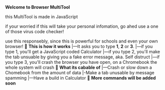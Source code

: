 **Welcome to Browser MultiTool**

this MultiTool is made in JavaScript

if your worried if this will take your personal infomation, go ahed use a one of those virus code checker!

use this responsebly, since this is powerful for schools and even your own browser!
📁 **This is how it works**
|—It asks you to type **1**, **2** or **3**.
|—if you type 1, you'll get a JavaScript coded Calculator
|—if you type 2, you'll make the tab unsuable by giving you a fake error message, aka. Self distruct
|—if you type 3, you'll crash the browser you have open, on a Chromebook the whole system will crash
📁 **What its cabable of**
|—Crash or slow down a Chomebook from the amount of data
|-Make a tab unusable by message spamming
|—Have a build in Calculator
📁 **More commands will be added soon**

